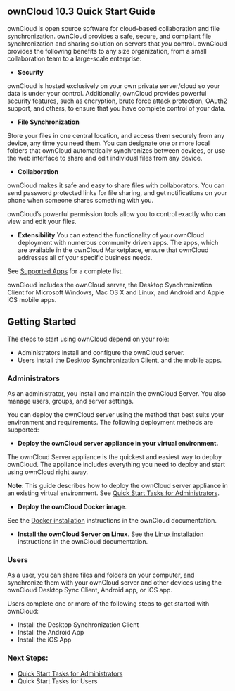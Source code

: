 ﻿## ownCloud 10.3 Quick Start GuideownCloud is open source software for cloud-based collaboration and file synchronization. ownCloud provides a safe, secure, and compliant file synchronization and sharing solution on servers that _you_ control.ownCloud provides the following benefits to any size organization, from a small collaboration team to a large-scale enterprise: - **Security**ownCloud is hosted exclusively on your own private server/cloud so your data is under your control. Additionally, ownCloud provides powerful security features, such as encryption, brute force attack protection, OAuth2 support, and others, to ensure that you have complete control of your data.- **File Synchronization**Store your files in one central location, and access them securely from any device, any time you need them. You can designate one or more local folders that ownCloud automatically synchronizes between devices, or use the web interface to share and edit individual files from any device.- **Collaboration**ownCloud makes it safe and easy to share files with collaborators. You can send password protected links for file sharing, and get notifications on your phone when someone shares something with you.ownCloud’s powerful permission tools allow you to control exactly who can view and edit your files.- **Extensibility**You can extend the functionality of your ownCloud deployment with numerous community driven apps. The apps, which are available in the ownCloud Marketplace, ensure that ownCloud addresses all of your specific business needs.See [Supported Apps](https://doc.owncloud.com/server/admin_manual/installation/apps_supported.html) for a complete list.ownCloud includes the ownCloud server, the Desktop Synchronization Client for Microsoft Windows, Mac OS X and Linux, and Android and Apple iOS mobile apps.## Getting StartedThe steps to start using ownCloud depend on your role:- Administrators install and configure the ownCloud server.- Users install the Desktop Synchronization Client, and the mobile apps.### AdministratorsAs an administrator, you install and maintain the ownCloud Server. You also manage users, groups, and server settings.You can deploy the ownCloud server using the method that best suits your environment and requirements. The following deployment methods are supported:- **Deploy the ownCloud server appliance in your virtual environment.**The ownCloud Server appliance is the quickest and easiest way to deploy ownCloud. The appliance includes everything you need to deploy and start using ownCloud right away.**Note**: This guide describes how to deploy the ownCloud server appliance in an existing virtual environment. See [Quick Start Tasks for Administrators](administrators.md).- **Deploy the ownCloud Docker image**.See the [Docker installation](https://doc.owncloud.com/server/10.3/admin_manual/installation/docker/) instructions in the ownCloud documentation.- **Install the ownCloud Server on Linux**.See the [Linux installation](https://doc.owncloud.com/server/10.3/admin_manual/installation/manual_installation.html) instructions in the ownCloud documentation. ### UsersAs a user, you can share files and folders on your computer, and synchronize them with your ownCloud server and other devices using the ownCloud Desktop Sync Client, Android app, or iOS app.Users complete one or more of the following steps to get started with ownCloud: - Install the Desktop Synchronization Client- Install the Android App- Install the iOS App### Next Steps:- [Quick Start Tasks for Administrators](administrators.md)- Quick Start Tasks for Users 